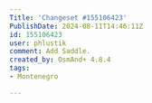 ```yaml
---
Title: 'Changeset #155106423'
PublishDate: 2024-08-11T14:46:11Z
id: 155106423
user: phlustik
comment: Add Saddle.
created_by: OsmAnd+ 4.8.4
tags:
- Montenegro

---
```

